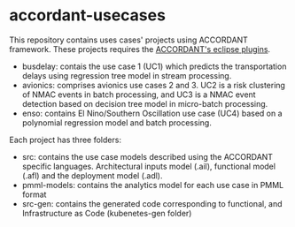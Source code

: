 # accordant-usecases
This repository contains uses cases' projects using ACCORDANT framework. These projects requires the [ACCORDANT's eclipse plugins](https://github.com/kmilo-castellanos/accordant).

* busdelay: contais the use case 1 (UC1) which predicts the transportation delays using regression tree model in stream processing.
* avionics: comprises avionics use cases 2 and 3. UC2 is a risk clustering of NMAC events in batch processing, and UC3 is a NMAC event detection based on decision tree model in micro-batch processing.
* enso: contains El Nino/Southern Oscillation use case (UC4)  based on a polynomial regression model and batch processing.

Each project has three folders:
* src: contains the use case models described using the ACCORDANT specific languages. Architectural inputs model (.ail), functional model (.afl) and the deployment model (.adl).
* pmml-models: contains the analytics model for each use case in PMML format
* src-gen: contains the generated code corresponding to functional, and Infrastructure as Code (kubenetes-gen folder)
